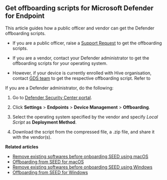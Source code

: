 ## Get offboarding scripts for Microsoft Defender for Endpoint

This article guides how a public officer and vendor can get the Defender offboarding scripts.

- If you are a public officer, raise a [Support Request](https://form.gov.sg/6099efa30d6a0a0012dff367) to get the offboarding scripts.

- If you are a vendor, contact your Defender administrator to get the offboarding scripts for your operating system.

- However, if your device is currently enrolled with Hive organisation, contact [GDS team](mailto:gds_den@tech.gov.sg) to get the respective offboarding script.  Refer to

If you are a Defender administrator, do the following:

 1. Go to [Defender Security Center portal](https://security.microsoft.com).

 2. Click **Settings** > **Endpoints** > **Device Management** > **Offboarding**.

 3. Select the operating system specified by the vendor and specify *Local Script* as **Deployment Method**.

 4. Download the script from the compressed file, a .zip file, and share it with the vendor(s).


**Related articles**


- [Remove existing softwares before onboarding SEED using macOS](seed-pre-onboarding-clean-up-instructions-for-macos)
- [Offboarding from SEED for macOS](seed-offboarding-instructions-for-macos)
- [Remove existing softwares before onboarding SEED using Windows](seed-pre-onboarding-clean-up-instructions-for-windows)
- [Offboarding from SEED for Windows](seed-offboarding-instructions-for-windows)

